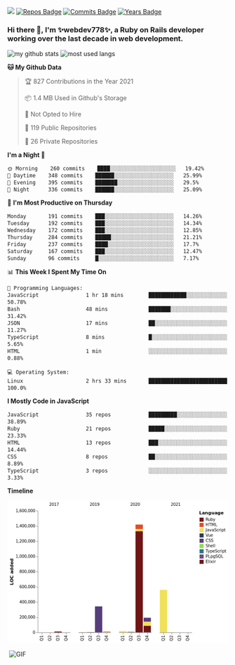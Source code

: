 ![](https://visitor-badge.glitch.me/badge?page_id=webdev778.webdev778)
[![Repos Badge](https://badges.pufler.dev/repos/webdev778)](https://badges.pufler.dev)
[![Commits Badge](https://badges.pufler.dev/commits/monthly/webdev778)](https://badges.pufler.dev)
[![Years Badge](https://badges.pufler.dev/years/webdev778)](https://badges.pufler.dev)
### Hi there 👋, I'm ✨webdev778✨, a Ruby on Rails developer working over the last decade in web development.


![my github stats](https://github-readme-stats.vercel.app/api?username=webdev778&show_icons=true&theme=tokyonight&line_height=27)
![most used langs](https://github-readme-stats.vercel.app/api/top-langs/?username=webdev778&hide=css,html&theme=tokyonight)

<!--START_SECTION:waka-->
**🐱 My Github Data** 

> 🏆 827 Contributions in the Year 2021
 > 
> 📦 1.4 MB Used in Github's Storage 
 > 
> 🚫 Not Opted to Hire
 > 
> 📜 119 Public Repositories 
 > 
> 🔑 26 Private Repositories  
 > 
**I'm a Night 🦉** 

```text
🌞 Morning    260 commits    ████░░░░░░░░░░░░░░░░░░░░░   19.42% 
🌆 Daytime    348 commits    ██████░░░░░░░░░░░░░░░░░░░   25.99% 
🌃 Evening    395 commits    ███████░░░░░░░░░░░░░░░░░░   29.5% 
🌙 Night      336 commits    ██████░░░░░░░░░░░░░░░░░░░   25.09%

```
📅 **I'm Most Productive on Thursday** 

```text
Monday       191 commits    ███░░░░░░░░░░░░░░░░░░░░░░   14.26% 
Tuesday      192 commits    ███░░░░░░░░░░░░░░░░░░░░░░   14.34% 
Wednesday    172 commits    ███░░░░░░░░░░░░░░░░░░░░░░   12.85% 
Thursday     284 commits    █████░░░░░░░░░░░░░░░░░░░░   21.21% 
Friday       237 commits    ████░░░░░░░░░░░░░░░░░░░░░   17.7% 
Saturday     167 commits    ███░░░░░░░░░░░░░░░░░░░░░░   12.47% 
Sunday       96 commits     █░░░░░░░░░░░░░░░░░░░░░░░░   7.17%

```


📊 **This Week I Spent My Time On** 

```text
💬 Programming Languages: 
JavaScript               1 hr 18 mins        ████████████░░░░░░░░░░░░░   50.78% 
Bash                     48 mins             ███████░░░░░░░░░░░░░░░░░░   31.42% 
JSON                     17 mins             ██░░░░░░░░░░░░░░░░░░░░░░░   11.27% 
TypeScript               8 mins              █░░░░░░░░░░░░░░░░░░░░░░░░   5.65% 
HTML                     1 min               ░░░░░░░░░░░░░░░░░░░░░░░░░   0.88%

💻 Operating System: 
Linux                    2 hrs 33 mins       █████████████████████████   100.0%

```

**I Mostly Code in JavaScript** 

```text
JavaScript               35 repos            █████████░░░░░░░░░░░░░░░░   38.89% 
Ruby                     21 repos            █████░░░░░░░░░░░░░░░░░░░░   23.33% 
HTML                     13 repos            ███░░░░░░░░░░░░░░░░░░░░░░   14.44% 
CSS                      8 repos             ██░░░░░░░░░░░░░░░░░░░░░░░   8.89% 
TypeScript               3 repos             ░░░░░░░░░░░░░░░░░░░░░░░░░   3.33%

```


**Timeline**

![Chart not found](https://raw.githubusercontent.com/webdev778/webdev778/master/charts/bar_graph.png) 


<!--END_SECTION:waka-->

<img align="right" alt="GIF" src="https://github.com/webdev778/webdev778/blob/main/code.gif?raw=true" width="500" height="320" />

<!--
**webdev778/webdev778** is a ✨ _special_ ✨ repository because its `README.md` (this file) appears on your GitHub profile.

Here are some ideas to get you started:

- 🔭 I’m currently working on ...
- 🌱 I’m currently learning ...
- 👯 I’m looking to collaborate on ...
- 🤔 I’m looking for help with ...
- 💬 Ask me about ...
- 📫 How to reach me: ...
- 😄 Pronouns: ...
- ⚡ Fun fact: ...
-->
